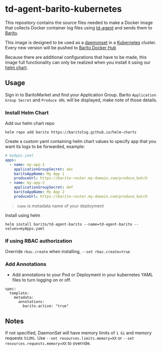 # td-agent-barito-kubernetes

This repository contains the source files needed to make a Docker image that collects Docker container log files using [td-agent](http://www.fluentd.org/) and sends them to [Barito](https://github.com/BaritoLog/).

This image is designed to be used as a [daemonset](http://kubernetes.io/docs/admin/daemons) in a [Kubernetes](https://github.com/kubernetes/kubernetes) cluster. Every new version will be pushed to [Barito Docker Hub](https://hub.docker.com/r/barito/td-agent-barito-kubernetes/)

Because there are additional configurations that have to be made, this image full functionality can only be realized when you install it using our [helm chart](https://github.com/BaritoLog/helm-charts).

## Usage

Sign in to BaritoMarket and find your Application Group. Barito `Application Group Secret` and `Produce URL` will be displayed, make note of those details.

### Install Helm Chart

Add our helm chart repo

```shell
helm repo add barito https://baritolog.github.io/helm-charts
```

Create a custom yaml containing helm chart values to specify app that you want its logs to be forwarded, example:

```yaml
# myApps.yaml
apps:
  - name: my-app-1
    applicationGroupSecret: abc
    baritoAppName: My App 1
    produceUrl: https://barito-router.my-domain.com/produce_batch
  - name: my-app-2
    applicationGroupSecret: def
    baritoAppName: My App 2
    produceUrl: https://barito-router.my-domain.com/produce_batch
```

> `name` is metadata name of your deployment

Install using helm

```shell
helm install barito/td-agent-barito --name=td-agent-barito --values=myApps.yaml
```

### If using RBAC authorization

Override `rbac.create` when installing, `--set rbac.create=true`

### Add Annotations

* Add annotations to your Pod or Deployment in your kubernetes YAML files to turn logging on or off.

```shell
spec:
  template:
    metadata:
      annotations:
        barito.active: "true"
```

## Notes

If not specified, DaemonSet will have memory limits of `1 Gi` and memory requests `512Mi`. Use `--set resources.limits.memory=XX` or `--set resources.requests.memory=XX` to override.
